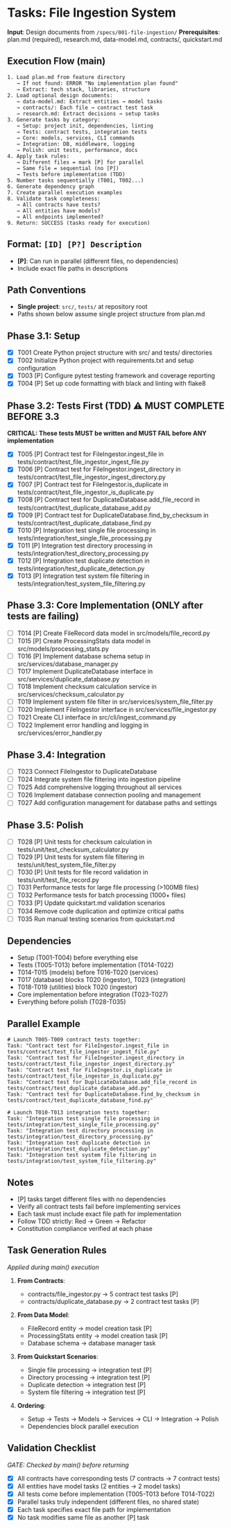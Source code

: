 # Tasks: File Ingestion System

**Input**: Design documents from `/specs/001-file-ingestion/`
**Prerequisites**: plan.md (required), research.md, data-model.md, contracts/, quickstart.md

## Execution Flow (main)
```
1. Load plan.md from feature directory
   → If not found: ERROR "No implementation plan found"
   → Extract: tech stack, libraries, structure
2. Load optional design documents:
   → data-model.md: Extract entities → model tasks
   → contracts/: Each file → contract test task
   → research.md: Extract decisions → setup tasks
3. Generate tasks by category:
   → Setup: project init, dependencies, linting
   → Tests: contract tests, integration tests
   → Core: models, services, CLI commands
   → Integration: DB, middleware, logging
   → Polish: unit tests, performance, docs
4. Apply task rules:
   → Different files = mark [P] for parallel
   → Same file = sequential (no [P])
   → Tests before implementation (TDD)
5. Number tasks sequentially (T001, T002...)
6. Generate dependency graph
7. Create parallel execution examples
8. Validate task completeness:
   → All contracts have tests?
   → All entities have models?
   → All endpoints implemented?
9. Return: SUCCESS (tasks ready for execution)
```

## Format: `[ID] [P?] Description`
- **[P]**: Can run in parallel (different files, no dependencies)
- Include exact file paths in descriptions

## Path Conventions
- **Single project**: `src/`, `tests/` at repository root
- Paths shown below assume single project structure from plan.md

## Phase 3.1: Setup
- [x] T001 Create Python project structure with src/ and tests/ directories
- [x] T002 Initialize Python project with requirements.txt and setup configuration
- [x] T003 [P] Configure pytest testing framework and coverage reporting
- [x] T004 [P] Set up code formatting with black and linting with flake8

## Phase 3.2: Tests First (TDD) ⚠️ MUST COMPLETE BEFORE 3.3
**CRITICAL: These tests MUST be written and MUST FAIL before ANY implementation**
- [x] T005 [P] Contract test for FileIngestor.ingest_file in tests/contract/test_file_ingestor_ingest_file.py
- [x] T006 [P] Contract test for FileIngestor.ingest_directory in tests/contract/test_file_ingestor_ingest_directory.py
- [x] T007 [P] Contract test for FileIngestor.is_duplicate in tests/contract/test_file_ingestor_is_duplicate.py
- [x] T008 [P] Contract test for DuplicateDatabase.add_file_record in tests/contract/test_duplicate_database_add.py
- [x] T009 [P] Contract test for DuplicateDatabase.find_by_checksum in tests/contract/test_duplicate_database_find.py
- [x] T010 [P] Integration test single file processing in tests/integration/test_single_file_processing.py
- [x] T011 [P] Integration test directory processing in tests/integration/test_directory_processing.py
- [x] T012 [P] Integration test duplicate detection in tests/integration/test_duplicate_detection.py
- [x] T013 [P] Integration test system file filtering in tests/integration/test_system_file_filtering.py

## Phase 3.3: Core Implementation (ONLY after tests are failing)
- [ ] T014 [P] Create FileRecord data model in src/models/file_record.py
- [ ] T015 [P] Create ProcessingStats data model in src/models/processing_stats.py
- [ ] T016 [P] Implement database schema setup in src/services/database_manager.py
- [ ] T017 Implement DuplicateDatabase interface in src/services/duplicate_database.py
- [ ] T018 Implement checksum calculation service in src/services/checksum_calculator.py
- [ ] T019 Implement system file filter in src/services/system_file_filter.py
- [ ] T020 Implement FileIngestor interface in src/services/file_ingestor.py
- [ ] T021 Create CLI interface in src/cli/ingest_command.py
- [ ] T022 Implement error handling and logging in src/services/error_handler.py

## Phase 3.4: Integration
- [ ] T023 Connect FileIngestor to DuplicateDatabase
- [ ] T024 Integrate system file filtering into ingestion pipeline
- [ ] T025 Add comprehensive logging throughout all services
- [ ] T026 Implement database connection pooling and management
- [ ] T027 Add configuration management for database paths and settings

## Phase 3.5: Polish
- [ ] T028 [P] Unit tests for checksum calculation in tests/unit/test_checksum_calculator.py
- [ ] T029 [P] Unit tests for system file filtering in tests/unit/test_system_file_filter.py
- [ ] T030 [P] Unit tests for file record validation in tests/unit/test_file_record.py
- [ ] T031 Performance tests for large file processing (>100MB files)
- [ ] T032 Performance tests for batch processing (1000+ files)
- [ ] T033 [P] Update quickstart.md validation scenarios
- [ ] T034 Remove code duplication and optimize critical paths
- [ ] T035 Run manual testing scenarios from quickstart.md

## Dependencies
- Setup (T001-T004) before everything else
- Tests (T005-T013) before implementation (T014-T022)
- T014-T015 (models) before T016-T020 (services)
- T017 (database) blocks T020 (ingestor), T023 (integration)
- T018-T019 (utilities) block T020 (ingestor)
- Core implementation before integration (T023-T027)
- Everything before polish (T028-T035)

## Parallel Example
```
# Launch T005-T009 contract tests together:
Task: "Contract test for FileIngestor.ingest_file in tests/contract/test_file_ingestor_ingest_file.py"
Task: "Contract test for FileIngestor.ingest_directory in tests/contract/test_file_ingestor_ingest_directory.py"
Task: "Contract test for FileIngestor.is_duplicate in tests/contract/test_file_ingestor_is_duplicate.py"
Task: "Contract test for DuplicateDatabase.add_file_record in tests/contract/test_duplicate_database_add.py"
Task: "Contract test for DuplicateDatabase.find_by_checksum in tests/contract/test_duplicate_database_find.py"
```

```
# Launch T010-T013 integration tests together:
Task: "Integration test single file processing in tests/integration/test_single_file_processing.py"
Task: "Integration test directory processing in tests/integration/test_directory_processing.py"
Task: "Integration test duplicate detection in tests/integration/test_duplicate_detection.py"
Task: "Integration test system file filtering in tests/integration/test_system_file_filtering.py"
```

## Notes
- [P] tasks target different files with no dependencies
- Verify all contract tests fail before implementing services
- Each task must include exact file path for implementation
- Follow TDD strictly: Red → Green → Refactor
- Constitution compliance verified at each phase

## Task Generation Rules
*Applied during main() execution*

1. **From Contracts**:
   - contracts/file_ingestor.py → 5 contract test tasks [P]
   - contracts/duplicate_database.py → 2 contract test tasks [P]

2. **From Data Model**:
   - FileRecord entity → model creation task [P]
   - ProcessingStats entity → model creation task [P]
   - Database schema → database manager task

3. **From Quickstart Scenarios**:
   - Single file processing → integration test [P]
   - Directory processing → integration test [P]
   - Duplicate detection → integration test [P]
   - System file filtering → integration test [P]

4. **Ordering**:
   - Setup → Tests → Models → Services → CLI → Integration → Polish
   - Dependencies block parallel execution

## Validation Checklist
*GATE: Checked by main() before returning*

- [x] All contracts have corresponding tests (7 contracts → 7 contract tests)
- [x] All entities have model tasks (2 entities → 2 model tasks)
- [x] All tests come before implementation (T005-T013 before T014-T022)
- [x] Parallel tasks truly independent (different files, no shared state)
- [x] Each task specifies exact file path for implementation
- [x] No task modifies same file as another [P] task